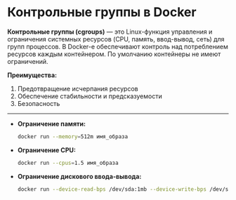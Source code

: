  

# Контрольные группы в Docker


**Контрольные группы (cgroups)** — это Linux-функция управления и ограничения системных ресурсов (CPU, память, ввод-вывод, сеть) для групп процессов. 
В Docker-е обеспечивают контроль над потреблением ресурсов каждым контейнером. По умолчанию контейнеры не имеют ограничений.

**Преимущества:**
1. Предотвращение исчерпания ресурсов
2. Обеспечение стабильности и предсказуемости 
3. Безопасность
---
- **Ограничение памяти:**
    ```bash
    docker run --memory=512m имя_образа
    ```

- **Ограничение CPU:**
    ```bash
    docker run --cpus=1.5 имя_образа
    ```

- **Ограничение дискового ввода-вывода:**
    ```bash
    docker run --device-read-bps /dev/sda:1mb --device-write-bps /dev/sda:1mb имя_образа
    ```


